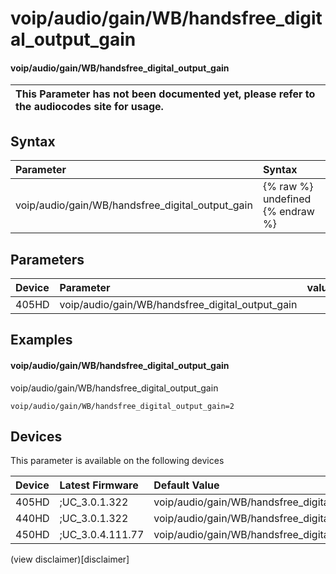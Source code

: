 ﻿---
description: voip/audio/gain/WB/handsfree_digital_output_gain
search:
    keywords: ['voip','audio','gain','WB','handsfree_digital_output_gain']
---

# voip/audio/gain/WB/handsfree_digital_output_gain

#### voip/audio/gain/WB/handsfree_digital_output_gain


| This Parameter has not been documented yet, please refer to the audiocodes site for usage.  |
| :--- |

## Syntax
| Parameter | Syntax |
| :--- | :--- |
|voip/audio/gain/WB/handsfree_digital_output_gain | {% raw %} undefined {% endraw %} |

## Parameters
|Device|Parameter|value|Description|
|:---|:---|:---|:---|
| 405HD | voip/audio/gain/WB/handsfree_digital_output_gain |  |  |

## Examples
#### voip/audio/gain/WB/handsfree_digital_output_gain

voip/audio/gain/WB/handsfree_digital_output_gain

```
voip/audio/gain/WB/handsfree_digital_output_gain=2
```

## Devices
This parameter is available on the following devices

| Device | Latest Firmware | Default Value |
|:---|:---|:---|
| 405HD | ;UC_3.0.1.322 | voip/audio/gain/WB/handsfree_digital_output_gain=2 
| 440HD | ;UC_3.0.1.322 | voip/audio/gain/WB/handsfree_digital_output_gain=1 
| 450HD | ;UC_3.0.4.111.77 | voip/audio/gain/WB/handsfree_digital_output_gain=1 

(view disclaimer)[disclaimer]
